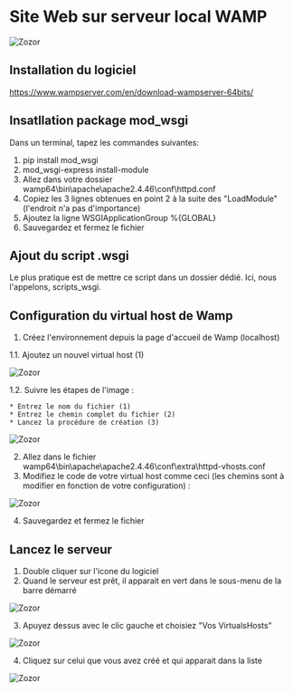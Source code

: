 # Site Web sur serveur local WAMP
![Zozor](https://blog.nicolashachet.com/wp-content/uploads/2011/05/wamp.png)


## Installation du logiciel
https://www.wampserver.com/en/download-wampserver-64bits/

## Insatllation package mod_wsgi

Dans un terminal, tapez les commandes suivantes:
1. pip install mod_wsgi
2. mod_wsgi-express install-module
3. Allez dans votre dossier wamp64\bin\apache\apache2.4.46\conf\httpd.conf
4. Copiez les 3 lignes obtenues en point 2 à la suite des "LoadModule" (l'endroit n'a pas d'importance)
5. Ajoutez la ligne WSGIApplicationGroup %{GLOBAL}
6. Sauvegardez et fermez le fichier

## Ajout du script .wsgi
Le plus pratique est de mettre ce script dans un dossier dédié. Ici, nous l'appelons, scripts_wsgi.

## Configuration du virtual host de Wamp

1. Créez l'environnement depuis la page d'accueil de Wamp (localhost)

  1.1. Ajoutez un nouvel virtual host (1)
  
![Zozor](https://zupimages.net/up/20/50/fzu4.png)

  1.2. Suivre les étapes de l'image :
  
    * Entrez le nom du fichier (1)
    * Entrez le chemin complet du fichier (2)
    * Lancez la procédure de création (3)

![Zozor](https://zupimages.net/up/20/50/nzdp.png)


2. Allez dans le fichier wamp64\bin\apache\apache2.4.46\conf\extra\httpd-vhosts.conf
3. Modifiez le code de votre virtual host comme ceci (les chemins sont à modifier en fonction de votre configuration) :

![Zozor](https://zupimages.net/up/20/50/4yf2.png)

4. Sauvegardez et fermez le fichier

## Lancez le serveur 

1. Double cliquer sur l'icone du logiciel
2. Quand le serveur est prêt, il apparait en vert dans le sous-menu de la barre démarré

![Zozor](https://zupimages.net/up/20/50/0jwl.bmp)

3. Apuyez dessus avec le clic gauche et choisiez "Vos VirtualsHosts"

![Zozor](https://zupimages.net/up/20/50/zygb.bmp)

4. Cliquez sur celui que vous avez créé et qui apparait dans la liste

![Zozor](https://zupimages.net/up/20/50/ehzt.bmp)











